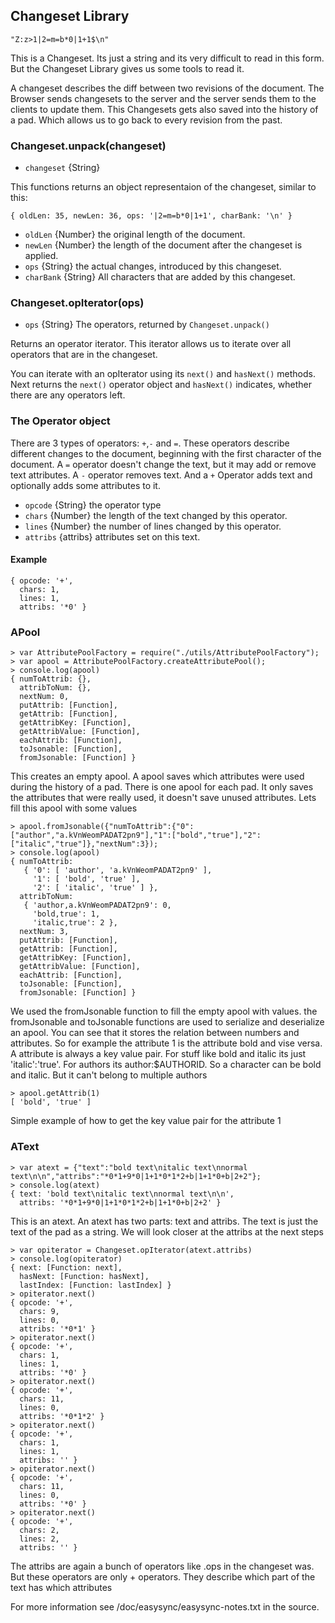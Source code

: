 ## Changeset Library

```
"Z:z>1|2=m=b*0|1+1$\n"
```

This is a Changeset. Its just a string and its very difficult to read in this form. But the Changeset Library gives us some tools to read it.

A changeset describes the diff between two revisions of the document. The Browser sends changesets to the server and the server sends them to the clients to update them. This Changesets gets also saved into the history of a pad. Which allows us to go back to every revision from the past.

### Changeset.unpack(changeset)

 * `changeset` {String}

This functions returns an object representaion of the changeset, similar to this:

```
{ oldLen: 35, newLen: 36, ops: '|2=m=b*0|1+1', charBank: '\n' }
```

 * `oldLen` {Number} the original length of the document.
 * `newLen` {Number} the length of the document after the changeset is applied.
 * `ops` {String} the actual changes, introduced by this changeset.
 * `charBank` {String} All characters that are added by this changeset.

### Changeset.opIterator(ops)

 * `ops` {String} The operators, returned by `Changeset.unpack()`

Returns an operator iterator. This iterator allows us to iterate over all operators that are in the changeset.

You can iterate with an opIterator using its `next()` and `hasNext()` methods. Next returns the `next()` operator object and `hasNext()` indicates, whether there are any operators left.

### The Operator object
There are 3 types of operators: `+`,`-` and `=`. These operators describe different changes to the document, beginning with the first character of the document. A `=` operator doesn't change the text, but it may add or remove text attributes. A `-` operator removes text. And a `+` Operator adds text and optionally adds some attributes to it.

 * `opcode` {String} the operator type
 * `chars` {Number} the length of the text changed by this operator.
 * `lines` {Number} the number of lines changed by this operator.
 * `attribs` {attribs} attributes set on this text.

#### Example
```
{ opcode: '+',
  chars: 1,
  lines: 1,
  attribs: '*0' }
```

### APool

```
> var AttributePoolFactory = require("./utils/AttributePoolFactory");
> var apool = AttributePoolFactory.createAttributePool();
> console.log(apool)
{ numToAttrib: {},
  attribToNum: {},
  nextNum: 0,
  putAttrib: [Function],
  getAttrib: [Function],
  getAttribKey: [Function],
  getAttribValue: [Function],
  eachAttrib: [Function],
  toJsonable: [Function],
  fromJsonable: [Function] }
```

This creates an empty apool. A apool saves which attributes were used during the history of a pad. There is one apool for each pad. It only saves the attributes that were really used, it doesn't save unused attributes. Lets fill this apool with some values

```
> apool.fromJsonable({"numToAttrib":{"0":["author","a.kVnWeomPADAT2pn9"],"1":["bold","true"],"2":["italic","true"]},"nextNum":3});
> console.log(apool)
{ numToAttrib: 
   { '0': [ 'author', 'a.kVnWeomPADAT2pn9' ],
     '1': [ 'bold', 'true' ],
     '2': [ 'italic', 'true' ] },
  attribToNum: 
   { 'author,a.kVnWeomPADAT2pn9': 0,
     'bold,true': 1,
     'italic,true': 2 },
  nextNum: 3,
  putAttrib: [Function],
  getAttrib: [Function],
  getAttribKey: [Function],
  getAttribValue: [Function],
  eachAttrib: [Function],
  toJsonable: [Function],
  fromJsonable: [Function] }
```

We used the fromJsonable function to fill the empty apool with values. the fromJsonable and toJsonable functions are used to serialize and deserialize an apool. You can see that it stores the relation between numbers and attributes. So for example the attribute 1 is the attribute bold and vise versa. A attribute is always a key value pair. For stuff like bold and italic its just  'italic':'true'. For authors its author:$AUTHORID. So a character can be bold and italic. But it can't belong to multiple authors

```
> apool.getAttrib(1)
[ 'bold', 'true' ]
```

Simple example of how to get the key value pair for the attribute 1

### AText

```
> var atext = {"text":"bold text\nitalic text\nnormal text\n\n","attribs":"*0*1+9*0|1+1*0*1*2+b|1+1*0+b|2+2"};
> console.log(atext)
{ text: 'bold text\nitalic text\nnormal text\n\n',
  attribs: '*0*1+9*0|1+1*0*1*2+b|1+1*0+b|2+2' }
```

This is an atext. An atext has two parts: text and attribs. The text is just the text of the pad as a string. We will look closer at the attribs at the next steps

```
> var opiterator = Changeset.opIterator(atext.attribs)
> console.log(opiterator)
{ next: [Function: next],
  hasNext: [Function: hasNext],
  lastIndex: [Function: lastIndex] }
> opiterator.next()
{ opcode: '+',
  chars: 9,
  lines: 0,
  attribs: '*0*1' }
> opiterator.next()
{ opcode: '+',
  chars: 1,
  lines: 1,
  attribs: '*0' }
> opiterator.next()
{ opcode: '+',
  chars: 11,
  lines: 0,
  attribs: '*0*1*2' }
> opiterator.next()
{ opcode: '+',
  chars: 1,
  lines: 1,
  attribs: '' }
> opiterator.next()
{ opcode: '+',
  chars: 11,
  lines: 0,
  attribs: '*0' }
> opiterator.next()
{ opcode: '+',
  chars: 2,
  lines: 2,
  attribs: '' }
```

The attribs are again a bunch of operators like .ops in the changeset was. But these operators are only + operators. They describe which part of the text has which attributes

For more information see /doc/easysync/easysync-notes.txt in the source.